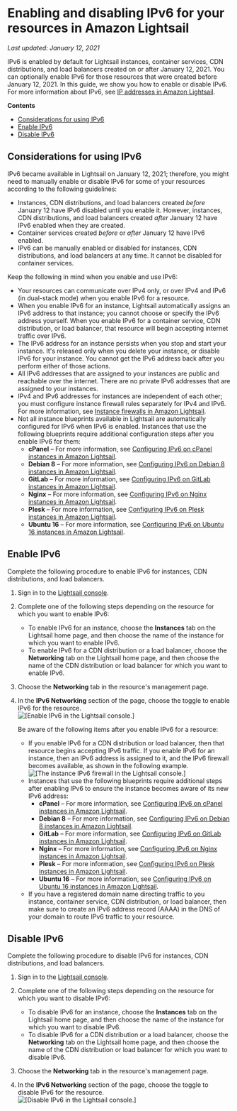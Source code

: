 # Enabling and disabling IPv6 for your resources in Amazon Lightsail<a name="amazon-lightsail-enable-disable-ipv6"></a>

 *Last updated: January 12, 2021* 

IPv6 is enabled by default for Lightsail instances, container services, CDN distributions, and load balancers created on or after January 12, 2021\. You can optionally enable IPv6 for those resources that were created before January 12, 2021\. In this guide, we show you how to enable or disable IPv6\. For more information about IPv6, see [IP addresses in Amazon Lightsail](understanding-public-ip-and-private-ip-addresses-in-amazon-lightsail.md)\.

**Contents**
+ [Considerations for using IPv6](#ipv6-considerations)
+ [Enable IPv6](#enable-ipv6)
+ [Disable IPv6](#disable-ipv6)

## Considerations for using IPv6<a name="ipv6-considerations"></a>

IPv6 became available in Lightsail on January 12, 2021; therefore, you might need to manually enable or disable IPv6 for some of your resources according to the following guidelines:
+ Instances, CDN distributions, and load balancers created *before* January 12 have IPv6 disabled until you enable it\. However, instances, CDN distributions, and load balancers created *after* January 12 have IPv6 enabled when they are created\.
+ Container services created *before* or *after* January 12 have IPv6 enabled\.
+ IPv6 can be manually enabled or disabled for instances, CDN distributions, and load balancers at any time\. It cannot be disabled for container services\.

Keep the following in mind when you enable and use IPv6:
+ Your resources can communicate over IPv4 only, or over IPv4 and IPv6 \(in dual\-stack mode\) when you enable IPv6 for a resource\.
+ When you enable IPv6 for an instance, Lightsail automatically assigns an IPv6 address to that instance; you cannot choose or specify the IPv6 address yourself\. When you enable IPv6 for a container service, CDN distribution, or load balancer, that resource will begin accepting internet traffic over IPv6\.
+ The IPv6 address for an instance persists when you stop and start your instance\. It's released only when you delete your instance, or disable IPv6 for your instance\. You cannot get the IPv6 address back after you perform either of those actions\.
+ All IPv6 addresses that are assigned to your instances are public and reachable over the internet\. There are no private IPv6 addresses that are assigned to your instances\.
+ IPv4 and IPv6 addresses for instances are independent of each other; you must configure instance firewall rules separately for IPv4 and IPv6\. For more information, see [Instance firewalls in Amazon Lightsail](understanding-firewall-and-port-mappings-in-amazon-lightsail.md)\.
+ Not all instance blueprints available in Lightsail are automatically configured for IPv6 when IPv6 is enabled\. Instances that use the following blueprints require additional configuration steps after you enable IPv6 for them:
  + **cPanel** – For more information, see [Configuring IPv6 on cPanel instances in Amazon Lightsail](amazon-lightsail-configure-ipv6-on-cpanel.md)\.
  + **Debian 8** – For more information, see [Configuring IPv6 on Debian 8 instances in Amazon Lightsail](amazon-lightsail-configure-ipv6-on-debian.md)\.
  + **GitLab** – For more information, see [Configuring IPv6 on GitLab instances in Amazon Lightsail](amazon-lightsail-configure-ipv6-on-gitlab.md)\.
  + **Nginx** – For more information, see [Configuring IPv6 on Nginx instances in Amazon Lightsail](amazon-lightsail-configure-ipv6-on-nginx.md)\.
  + **Plesk** – For more information, see [Configuring IPv6 on Plesk instances in Amazon Lightsail](amazon-lightsail-configure-ipv6-on-plesk.md)\.
  + **Ubuntu 16** – For more information, see [Configuring IPv6 on Ubuntu 16 instances in Amazon Lightsail](amazon-lightsail-configure-ipv6-on-ubuntu-16.md)\.

## Enable IPv6<a name="enable-ipv6"></a>

Complete the following procedure to enable IPv6 for instances, CDN distributions, and load balancers\.

1. Sign in to the [Lightsail console](https://lightsail.aws.amazon.com/)\.

1. Complete one of the following steps depending on the resource for which you want to enable IPv6:
   + To enable IPv6 for an instance, choose the **Instances** tab on the Lightsail home page, and then choose the name of the instance for which you want to enable IPv6\.
   + To enable IPv6 for a CDN distribution or a load balancer, choose the **Networking** tab on the Lightsail home page, and then choose the name of the CDN distribution or load balancer for which you want to enable IPv6\.

1. Choose the **Networking** tab in the resource's management page\.

1. In the **IPv6 Networking** section of the page, choose the toggle to enable IPv6 for the resource\.  
![\[Enable IPv6 in the Lightsail console.\]](https://d9yljz1nd5001.cloudfront.net/en_us/1490b6b36a8ed9d4b2232825b79c8222/images/lightsail-enable-ipv6.png)

   Be aware of the following items after you enable IPv6 for a resource:
   + If you enable IPv6 for a CDN distribution or load balancer, then that resource begins accepting IPv6 traffic\. If you enable IPv6 for an instance, then an IPv6 address is assigned to it, and the IPv6 firewall becomes available, as shown in the following example\.  
![\[The instance IPv6 firewall in the Lightsail console.\]](https://d9yljz1nd5001.cloudfront.net/en_us/1490b6b36a8ed9d4b2232825b79c8222/images/lightsail-ipv6-firewall.png)
   + Instances that use the following blueprints require additional steps after enabling IPv6 to ensure the instance becomes aware of its new IPv6 address:
     + **cPanel** – For more information, see [Configuring IPv6 on cPanel instances in Amazon Lightsail](amazon-lightsail-configure-ipv6-on-cpanel.md)\.
     + **Debian 8** – For more information, see [Configuring IPv6 on Debian 8 instances in Amazon Lightsail](amazon-lightsail-configure-ipv6-on-debian.md)\.
     + **GitLab** – For more information, see [Configuring IPv6 on GitLab instances in Amazon Lightsail](amazon-lightsail-configure-ipv6-on-gitlab.md)\.
     + **Nginx** – For more information, see [Configuring IPv6 on Nginx instances in Amazon Lightsail](amazon-lightsail-configure-ipv6-on-nginx.md)\.
     + **Plesk** – For more information, see [Configuring IPv6 on Plesk instances in Amazon Lightsail](amazon-lightsail-configure-ipv6-on-plesk.md)\.
     + **Ubuntu 16** – For more information, see [Configuring IPv6 on Ubuntu 16 instances in Amazon Lightsail](amazon-lightsail-configure-ipv6-on-ubuntu-16.md)\.
   + If you have a registered domain name directing traffic to you instance, container service, CDN distribution, or load balancer, then make sure to create an IPv6 address record \(AAAA\) in the DNS of your domain to route IPv6 traffic to your resource\.

## Disable IPv6<a name="disable-ipv6"></a>

Complete the following procedure to disable IPv6 for instances, CDN distributions, and load balancers\.

1. Sign in to the [Lightsail console](https://lightsail.aws.amazon.com/)\.

1. Complete one of the following steps depending on the resource for which you want to disable IPv6:
   + To disable IPv6 for an instance, choose the **Instances** tab on the Lightsail home page, and then choose the name of the instance for which you want to disable IPv6\.
   + To disable IPv6 for a CDN distribution or a load balancer, choose the **Networking** tab on the Lightsail home page, and then choose the name of the CDN distribution or load balancer for which you want to disable IPv6\.

1. Choose the **Networking** tab in the resource's management page\.

1. In the **IPv6 Networking** section of the page, choose the toggle to disable IPv6 for the resource\.  
![\[Disable IPv6 in the Lightsail console.\]](https://d9yljz1nd5001.cloudfront.net/en_us/1490b6b36a8ed9d4b2232825b79c8222/images/lightsail-disable-ipv6.png)